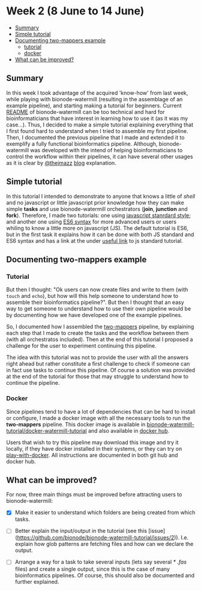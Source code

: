 # Week 2 (8 June to 14 June)

- [Summary](#summary)
- [Simple tutorial](#simple-tutorial)
- [Documenting two-mappers example](#documenting-two-mappers-example)
    - [tutorial](#tutorial)
    - [docker](#docker)
- [What can be improved?](#what-can-be-improved)

## Summary

In this week I took advantage of the acquired 'know-how' from last week, while
 playing with bionode-watermill (resulting in the assemblage of an example 
 pipeline), and starting making a tutorial for beginners. Current [README](https://github.com/bionode/bionode-watermill/blob/master/README.md) of 
 bionode-watermill can be too technical and hard for bioinformaticians that 
 have interest in learning how to use it (as it was my case...). Thus, I 
 decided to make a simple tutorial explaining everything that I first found 
 hard to understand when I tried to assemble my first pipeline. Then, I 
 documented the previous pipeline that I made and extended it to exemplify a 
 fully functional bioinformatics pipeline. Although, bionode-watermill was 
 developed with the intend of helping bioinformaticians to control the 
 workflow within their pipelines, it can have several other usages as it is 
 clear by [@thejmazz](https://github.com/thejmazz) [blog](https://jmazz.me/blog/NGS-Workflows) explanation.
 
 ## Simple tutorial
 
 In this tutorial I intended to demonstrate to anyone that knows a little of 
 _shell_ and no javascript or little javascript prior knowledge how they can 
 make simple **tasks** and use bionode-watermill orchestrators (**join**, 
 **junction** and **fork**). Therefore, I made two tutorials: one using 
 [javascript stanrdard style](https://github.com/bionode/bionode-watermill-tutorial/tree/master/js_standard_tutorial); 
 and another one using [ES6 syntax](https://github.com/bionode/bionode-watermill-tutorial) for more 
 advanced users or users whiling to know a little more on javascript (JS). The 
 default tutorial is ES6, but in the first task it explains how it can be 
 done with both JS standard and ES6 syntax and has a link at the under 
 [useful link](https://github.com/bionode/bionode-watermill-tutorial#useful-links) 
 to js standard tutorial.
 
 ## Documenting two-mappers example
 
 ### Tutorial
 
But then I thought: "Ok users can now create files and write to them (with 
`touch` and `echo`), but how will this help someone to understand how to 
assemble their bioinformatics pipeline?". But then I thought that an easy way 
to get someone to understand how to use their own pipeline would be by 
documenting how we have developed one of the example pipelines. 

So, I documented how I assembled the [two-mappers](https://github.com/bionode/bionode-watermill/tree/master/examples/pipelines/two-mappers) 
pipeline, by explaining each step that I made to create the tasks and the 
workflow between them (with all orchestratos included). Then at the end of 
this tutorial I proposed a challenge for the user to experiment continuing 
this pipeline. 

The idea with this tutorial was not to provide the user with all the answers 
right ahead but rather constitute a first challenge to check if someone can 
in fact use tasks to continue this pipeline. Of course a solution was 
provided at the end of the tutorial for those that may struggle to understand
 how to continue the pipeline.
 
 ### Docker
 
 Since pipelines tend to have a lot of dependencies that can be hard to 
 install or configure, I made a docker image with all the necessary tools to 
 run the **two-mappers** pipeline. This docker image is available in 
 [bionode-watermill-tutorial/docker-watermill-tutorial](https://github.com/bionode/bionode-watermill-tutorial/tree/master/docker-watermill-tutorial)
 and also available in [docker hub](https://hub.docker.com/r/tiagofilipe12/bionode-watermill-tutorial/).
 
 Users that wish to try this pipeline may download this image and try it 
 locally, if they have docker installed in their systems, or they can try on 
 [play-with-docker](http://labs.play-with-docker.com/). All instructions are 
 documented in both git hub and docker hub.
 
 ## What can be improved?
 
 For now, three main things must be improved before attracting users to 
 bionode-watermill:
 
 - [x] Make it easier to understand which folders are being created from which 
 tasks.
 - [ ] Better explain the input/output in the tutorial (see this [issue]
 (https://github.com/bionode/bionode-watermill-tutorial/issues/2)).
 I.e. explain how glob patterns are fetching files and how can we declare the
  output.
 - [ ] Arrange a way for a task to take several inputs (lets say several _*
 .fas_ 
 files) and create a single output, since this is the case of many 
 bioinformatics pipelines. Of course, this should also be documented and 
 further explained. 
 
